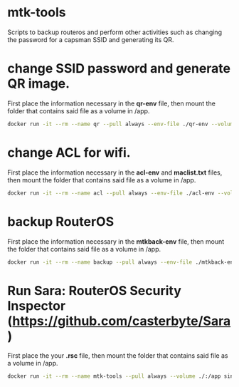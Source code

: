 # mtk-tools

Scripts to backup routeros and perform other activities such as changing the password for a capsman SSID and generating its QR.


# change SSID password and generate QR image.

First place the information necessary in the **qr-env** file, then mount the folder that contains said file as a volume in /app.
```bash
docker run -it --rm --name qr --pull always --env-file ./qr-env --volume ./:/app sinfallas/mtk-tools:latest capsmanqr
```

# change ACL for wifi.

First place the information necessary in the **acl-env** and **maclist.txt** files, then mount the folder that contains said file as a volume in /app.
```bash
docker run -it --rm --name acl --pull always --env-file ./acl-env --volume ./:/app sinfallas/mtk-tools:latest capsmanacl
```

# backup RouterOS

First place the information necessary in the **mtkback-env** file, then mount the folder that contains said file as a volume in /app.
```bash
docker run -it --rm --name backup --pull always --env-file ./mtkback-env --volume ./:/app sinfallas/mtk-tools:latest mtkback
```

# Run Sara: RouterOS Security Inspector (https://github.com/casterbyte/Sara)

First place the your **.rsc** file, then mount the folder that contains said file as a volume in /app.
```bash
docker run -it --rm --name mtk-tools --pull always --volume ./:/app sinfallas/mtk-tools:latest sara --config-file example.rsc
```
